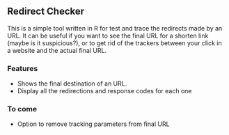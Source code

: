 ## Redirect Checker

This is a simple tool written in R for test and trace the redirects made by an URL.
It can be useful if you want to see the final URL for a shorten link (maybe is it suspicious?),
or to get rid of the trackers between your click in a website and the actual final URL.

### Features
- Shows the final destination of an URL.
- Display all the redirections and response codes for each one

### To come
- Option to remove tracking parameters from final URL